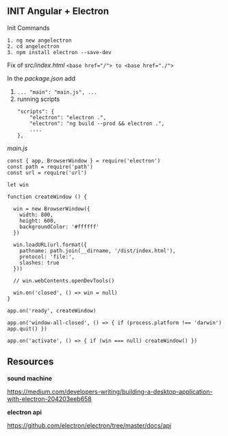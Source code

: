 ## INIT Angular + Electron

Init Commands

```
1. ng new angelectron
2. cd angelectron
3. npm install electron --save-dev
```

Fix of *src/index.html* `<base href="/"> to <base href="./">`

In the *package.json* add
1. `... "main": "main.js", ...`
2.	running scripts
	```
	"scripts": {
		"electron": "electron .",
		"electron": "ng build --prod && electron .",
	    ....
	},
	```

*main.js*

    const { app, BrowserWindow } = require('electron')
	const path = require('path')
	const url = require('url')

	let win

	function createWindow () {

	  win = new BrowserWindow({
	    width: 800,
	    height: 600,
	    backgroundColor: '#ffffff'
	  })

	  win.loadURL(url.format({
	    pathname: path.join(__dirname, '/dist/index.html'),
	    protocol: 'file:',
	    slashes: true
	  }))

	  // win.webContents.openDevTools()

	  win.on('closed', () => win = null)
	}

	app.on('ready', createWindow)

	app.on('window-all-closed', () => { if (process.platform !== 'darwin') app.quit() })

	app.on('activate', () => { if (win === null) createWindow() })

## Resources

**sound machine**

https://medium.com/developers-writing/building-a-desktop-application-with-electron-204203eeb658

**electron api**

https://github.com/electron/electron/tree/master/docs/api
